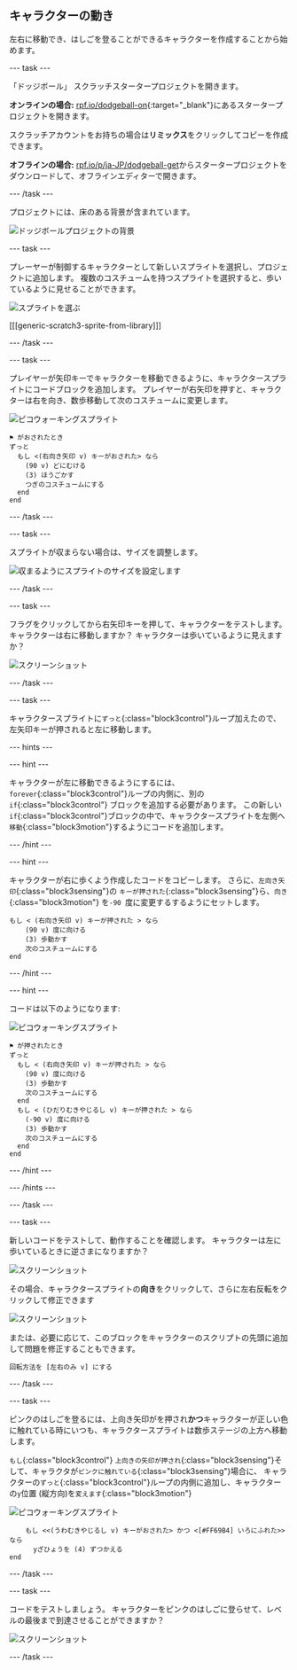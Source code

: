 ## キャラクターの動き

左右に移動でき、はしごを登ることができるキャラクターを作成することから始めます。

--- task ---

「ドッジボール」 スクラッチスタータープロジェクトを開きます。

**オンラインの場合:** [rpf.io/dodgeball-on](https://rpf.io/dodgeball-on){:target="_blank"}にあるスタータープロジェクトを開きます。

スクラッチアカウントをお持ちの場合は**リミックス**をクリックしてコピーを作成できます。

**オフラインの場合:** [rpf.io/p/ja-JP/dodgeball-get](https://rpf.io/p/ja-JP/dodgeball-get)からスタータープロジェクトをダウンロードして、オフラインエディターで開きます。

--- /task ---

プロジェクトには、床のある背景が含まれています。

![ドッジボールプロジェクトの背景](images/dodge-background.png)

--- task ---

プレーヤーが制御するキャラクターとして新しいスプライトを選択し、プロジェクトに追加します。 複数のコスチュームを持つスプライトを選択すると、歩いているように見せることができます。

![スプライトを選ぶ](images/dodge-characters.png)

[[[generic-scratch3-sprite-from-library]]]

--- /task ---

--- task ---

プレイヤーが矢印キーでキャラクターを移動できるように、キャラクタースプライトにコードブロックを追加します。 プレイヤーが右矢印を押すと、キャラクターは右を向き、数歩移動して次のコスチュームに変更します。

![ピコウォーキングスプライト](images/pico_walking_sprite.png)

```blocks3
⚑ がおされたとき
ずっと 
  もし <(右向き矢印 v) キーがおされた> なら 
    (90 v) どにむける
    (3) ほうごかす
    つぎのコスチュームにする
  end
end
```

--- /task ---

--- task ---

スプライトが収まらない場合は、サイズを調整します。

![収まるようにスプライトのサイズを設定します](images/dodge-sprite-size-annotated.png)

--- /task ---

--- task ---

フラグをクリックしてから右矢印キーを押して、キャラクターをテストします。 キャラクターは右に移動しますか？ キャラクターは歩いているように見えますか？

![スクリーンショット](images/dodge-walking.png)

--- /task ---

--- task ---

キャラクタースプライトに`ずっと`{:class="block3control"}ループ加えたので、左矢印キーが押されると左に移動します。

--- hints ---


--- hint ---

キャラクターが左に移動できるようにするには、 `forever`{:class="block3control"}ループの内側に、別の `if`{:class="block3control"} ブロックを追加する必要があります。 この新しい `if`{:class="block3control"}ブロックの中で、キャラクタースプライトを左側へ`移動`{:class="block3motion"}するようにコードを追加します。

--- /hint ---

--- hint ---

キャラクターが右に歩くよう作成したコードをコピーします。 さらに、`左向き矢印`{:class="block3sensing"}の `キーが押された`{:class="block3sensing"}ら、`向き`{:class="block3motion"} を`-90 `度に変更するするようにセットします。

```blocks3
もし < (右向き矢印 v) キーが押された > なら
    (90 v) 度に向ける
    (3) 歩動かす
    次のコスチュームにする
end
```

--- /hint ---

--- hint ---

コードは以下のようになります:

![ピコウォーキングスプライト](images/pico_walking_sprite.png)

```blocks3
⚑ が押されたとき
ずっと 
  もし < (右向き矢印 v) キーが押された > なら 
    (90 v) 度に向ける
    (3) 歩動かす
    次のコスチュームにする
  end
  もし < (ひだりむきやじるし v) キーが押された > なら
    (-90 v) 度に向ける
    (3) 歩動かす
    次のコスチュームにする
  end
end
```

--- /hint ---

--- /hints ---

--- /task ---

--- task ---

新しいコードをテストして、動作することを確認します。 キャラクターは左に歩いているときに逆さまになりますか？

![スクリーンショット](images/dodge-upside-down.png)

その場合、キャラクタースプライトの**向き**をクリックして、さらに左右反転をクリックして修正できます

![スクリーンショット](images/dodge-left-right-annotated.png)

または、必要に応じて、このブロックをキャラクターのスクリプトの先頭に追加して問題を修正することもできます。

```blocks3
回転方法を [左右のみ v] にする
```

--- /task ---

--- task ---

ピンクのはしごを登るには、上向き矢印がを押され**かつ**キャラクターが正しい色に触れている時にいつも、キャラクタースプライトは数歩ステージの上方へ移動します。

`もし`{:class="block3control"} `上向きの矢印が押され`{:class="block3sensing"}そして、キャラクタが`ピンクに触れている`{:class="block3sensing"}場合に、 キャラクターの`ずっと`{:class="block3control"}ループの内側に追加し、キャラクターの`y`位置 (縦方向)を`変えます`{:class="block3motion"}

![ピコウォーキングスプライト](images/pico_walking_sprite.png)

```blocks3
    もし <<(うわむきやじるし v) キーがおされた> かつ <[#FF69B4] いろにふれた>> なら 
      yざひょうを (4) ずつかえる
end
```

--- /task ---

--- task ---

コードをテストしましょう。 キャラクターをピンクのはしごに登らせて、レベルの最後まで到達させることができますか？

![スクリーンショット](images/dodge-test-character.png)

--- /task ---
